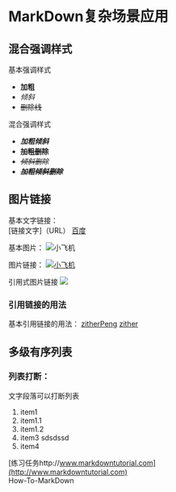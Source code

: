 # MarkDown复杂场景应用  
## 混合强调样式

基本强调样式

- **加粗**
- *倾斜*  
- ~~删除线~~

混合强调样式

- ***加粗倾斜***  
- **~~加粗删除~~**  
- *~~倾斜删除~~*
- ***~~加粗倾斜删除~~***

## 图片链接

基本文字链接：  
    [链接文字]（URL）
[百度](https://www.baidu.com)  

基本图片：
![小飞机](https://assets-cdn.github.com/images/modules/profile/profile-first-repo.png "小飞机")

图片链接：
[![小飞机](https://assets-cdn.github.com/images/modules/profile/profile-first-repo.png "小飞机")](https://github.com/zitherpeng)  

引用式图片链接
[![][小飞机]][github]

[小飞机]: https://assets-cdn.github.com/images/modules/profile/profile-first-repo.png
[github]: https://github.com/zitherpeng

### 引用链接的用法
基本引用链接的用法： 
[zitherPeng][github]
[zither][github]


## 多级有序列表

### 列表打断：  
文字段落可以打断列表  
1. item1
  1. item1.1
  1. item1.2
1. item3
sdsdssd
1. item4

[练习任务http://www.markdowntutorial.com](http://www.markdowntutorial.com)  
How-To-MarkDown



